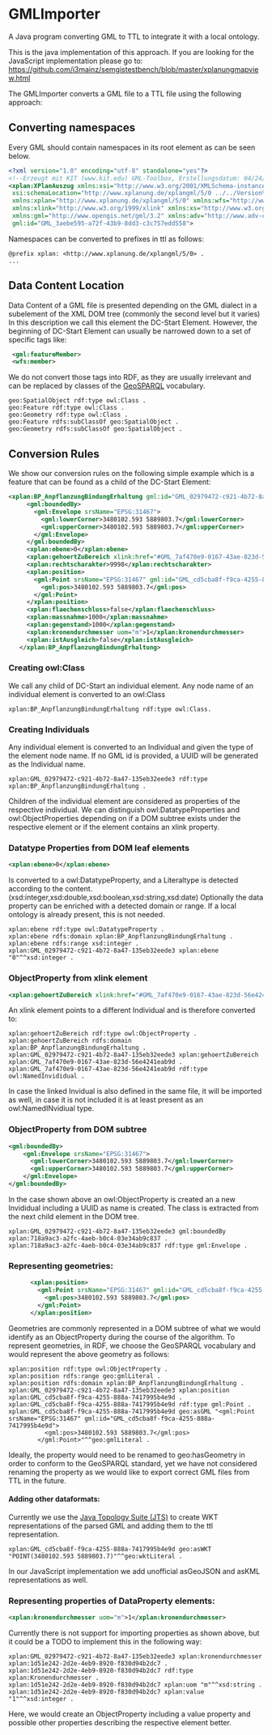 # GMLImporter
A Java program converting GML to TTL to integrate it with a local ontology.

This is the java implementation of this approach. If you are looking for the JavaScript implementation please go to:
https://github.com/i3mainz/semgistestbench/blob/master/xplanungmapview.html


The GMLImporter converts a GML file to a TTL file using the following approach:

## Converting namespaces

Every GML should contain namespaces in its root element as can be seen below.
```xml
<?xml version="1.0" encoding="utf-8" standalone="yes"?>
<!--Erzeugt mit KIT (www.kit.edu) GML-Toolbox, Erstellungsdatum: 04/24/17-->
<xplan:XPlanAuszug xmlns:xsi="http://www.w3.org/2001/XMLSchema-instance"
 xsi:schemaLocation="http://www.xplanung.de/xplangml/5/0 ../../Version%205.0/Schema/XPlanung-Operationen.xsd"
 xmlns:xplan="http://www.xplanung.de/xplangml/5/0" xmlns:wfs="http://www.opengis.net/wfs"
 xmlns:xlink="http://www.w3.org/1999/xlink" xmlns:xs="http://www.w3.org/2001/XMLSchema"
 xmlns:gml="http://www.opengis.net/gml/3.2" xmlns:adv="http://www.adv-online.de/nas"
 gml:id="GML_3aebe595-a72f-43b9-8dd3-c3c757edd558">
```
Namespaces can be converted to prefixes in ttl as follows:
```ttl
@prefix xplan: <http://www.xplanung.de/xplangml/5/0> .
...
```
## Data Content Location
Data Content of a GML file is presented depending on the GML dialect in a subelement of the XML DOM tree (commonly the second level but it varies)
In this description we call this element the DC-Start Element.
However, the beginning of DC-Start Element can usually be narrowed down to a set of specific tags like:
```xml
 <gml:featureMember>
 <wfs:member>
 ```
 We do not convert those tags into RDF, as they are usually irrelevant and can be replaced by classes of the [GeoSPARQL](http://www.opengeospatial.org/standards/geosparql) vocabulary.
 ```ttl
geo:SpatialObject rdf:type owl:Class .
geo:Feature rdf:type owl:Class .
geo:Geometry rdf:type owl:Class .
geo:Feature rdfs:subClassOf geo:SpatialObject . 
geo:Geometry rdfs:subClassOf geo:SpatialObject .
 ```
## Conversion Rules
 We show our conversion rules on the following simple example which is a feature that can be found as a child of the DC-Start Element:
 ```xml
 <xplan:BP_AnpflanzungBindungErhaltung gml:id="GML_02979472-c921-4b72-8a47-135eb32eede3">
      <gml:boundedBy>
        <gml:Envelope srsName="EPSG:31467">
          <gml:lowerCorner>3480102.593 5889803.7</gml:lowerCorner>
          <gml:upperCorner>3480102.593 5889803.7</gml:upperCorner>
        </gml:Envelope>
      </gml:boundedBy>
      <xplan:ebene>0</xplan:ebene>
      <xplan:gehoertZuBereich xlink:href="#GML_7af470e9-0167-43ae-823d-56e4241eab9d" />
      <xplan:rechtscharakter>9998</xplan:rechtscharakter>
      <xplan:position>
        <gml:Point srsName="EPSG:31467" gml:id="GML_cd5cba8f-f9ca-4255-888a-7417995b4e9d">
          <gml:pos>3480102.593 5889803.7</gml:pos>
        </gml:Point>
      </xplan:position>
      <xplan:flaechenschluss>false</xplan:flaechenschluss>
      <xplan:massnahme>1000</xplan:massnahme>
      <xplan:gegenstand>1000</xplan:gegenstand>
      <xplan:kronendurchmesser uom="m">1</xplan:kronendurchmesser>
      <xplan:istAusgleich>false</xplan:istAusgleich>
    </xplan:BP_AnpflanzungBindungErhaltung>
 ```
### **Creating owl:Class** 
We call any child of DC-Start an individual element. Any node name of an individual element is converted to an owl:Class 
```ttl
xplan:BP_AnpflanzungBindungErhaltung rdf:type owl:Class. 
```
### **Creating Individuals** 
Any individual element is converted to an Individual and given the type of the element node name. If no GML id is provided, a UUID will be generated as the Individual name.
```ttl
xplan:GML_02979472-c921-4b72-8a47-135eb32eede3 rdf:type xplan:BP_AnpflanzungBindungErhaltung . 
```
Children of the individual element are considered as properties of the respective individual. 
We can distinguish owl:DatatypeProperties and owl:ObjectProperties depending on if a DOM subtree exists under the respective element or if the element contains an xlink property.
### **Datatype Properties from DOM leaf elements**
```xml
<xplan:ebene>0</xplan:ebene>
```
Is converted to a owl:DatatypeProperty, and a Literaltype is detected according to the content. (xsd:integer,xsd:double,xsd:boolean,xsd:string,xsd:date)
Optionally the data property can be enriched with a detected domain or range. If a local ontology is already present, this is not needed.
```ttl
xplan:ebene rdf:type owl:DatatypeProperty .
xplan:ebene rdfs:domain xplan:BP_AnpflanzungBindungErhaltung .
xplan:ebene rdfs:range xsd:integer .
xplan:GML_02979472-c921-4b72-8a47-135eb32eede3 xplan:ebene "0"^^xsd:integer .
``` 
### **ObjectProperty from xlink element**
```xml
<xplan:gehoertZuBereich xlink:href="#GML_7af470e9-0167-43ae-823d-56e4241eab9d" />
```
An xlink element points to a different Individual and is therefore converted to:
```ttl
xplan:gehoertZuBereich rdf:type owl:ObjectProperty .
xplan:gehoertZuBereich rdfs:domain xplan:BP_AnpflanzungBindungErhaltung .
xplan:GML_02979472-c921-4b72-8a47-135eb32eede3 xplan:gehoertZuBereich xplan:GML_7af470e9-0167-43ae-823d-56e4241eab9d . 
xplan:GML_7af470e9-0167-43ae-823d-56e4241eab9d rdf:type owl:NamedInvididual . 
```
In case the linked Invidual is also defined in the same file, it will be imported as well, in case it is not included it is at least present as an owl:NamedINvidiual type.
### **ObjectProperty from DOM subtree**
```xml
<gml:boundedBy>
    <gml:Envelope srsName="EPSG:31467">
      <gml:lowerCorner>3480102.593 5889803.7</gml:lowerCorner>
      <gml:upperCorner>3480102.593 5889803.7</gml:upperCorner>
    </gml:Envelope>
</gml:boundedBy>
```
In the case shown above an owl:ObjectProperty is created an a new Invididual including a UUID as name is created. 
The class is extracted from the next child element in the DOM tree.
```ttl
xplan:GML_02979472-c921-4b72-8a47-135eb32eede3 gml:boundedBy xplan:718a9ac3-a2fc-4aeb-b0c4-03e34ab9c837 .
xplan:718a9ac3-a2fc-4aeb-b0c4-03e34ab9c837 rdf:type gml:Envelope .
```
### **Representing geometries**:
```xml
      <xplan:position>
        <gml:Point srsName="EPSG:31467" gml:id="GML_cd5cba8f-f9ca-4255-888a-7417995b4e9d">
          <gml:pos>3480102.593 5889803.7</gml:pos>
        </gml:Point>
      </xplan:position>
```
Geometries are commonly represented in a DOM subtree of what we would identify as an ObjectProperty during the course of the algorithm.
To represent geometries, in RDF, we choose the GeoSPARQL vocabulary and would represent the above geometry as follows:
```ttl
xplan:position rdf:type owl:ObjectProperty .
xplan:position rdfs:range geo:gmlLiteral .
xplan:position rdfs:domain xplan:BP_AnpflanzungBindungErhaltung .
xplan:GML_02979472-c921-4b72-8a47-135eb32eede3 xplan:position xplan:GML_cd5cba8f-f9ca-4255-888a-7417995b4e9d .
xplan:GML_cd5cba8f-f9ca-4255-888a-7417995b4e9d rdf:type gml:Point .
xplan:GML_cd5cba8f-f9ca-4255-888a-7417995b4e9d geo:asGML "<gml:Point srsName="EPSG:31467" gml:id="GML_cd5cba8f-f9ca-4255-888a-7417995b4e9d">
          <gml:pos>3480102.593 5889803.7</gml:pos>
        </gml:Point>"^^geo:gmlLiteral .
```
Ideally, the property would need to be renamed to geo:hasGeometry in order to conform to the GeoSPARQL standard, yet we have not considered renaming the property as we would like to export correct GML files from TTL in the future.
#### Adding other dataformats:
Currently we use the [Java Topology Suite (JTS)](https://projects.eclipse.org/projects/locationtech.jts) to create WKT representations of the parsed GML and adding them to the ttl representation.
```ttl
xplan:GML_cd5cba8f-f9ca-4255-888a-7417995b4e9d geo:asWKT "POINT(3480102.593 5889803.7)"^^geo:wktLiteral .
```
In our JavaScript implementation we add unofficial asGeoJSON and asKML representations as well.
### **Representing properties of DataProperty elements**:
```xml
<xplan:kronendurchmesser uom="m">1</xplan:kronendurchmesser>
```
Currently there is not support for importing properties as shown above, but it could be a TODO to implement this in the following way:
```ttl
xplan:GML_02979472-c921-4b72-8a47-135eb32eede3 xplan:kronendurchmesser xplan:1d51e242-2d2e-4eb9-8920-f830d94b2dc7 .
xplan:1d51e242-2d2e-4eb9-8920-f830d94b2dc7 rdf:type xplan:Kronendurchmesser .
xplan:1d51e242-2d2e-4eb9-8920-f830d94b2dc7 xplan:uom "m"^^xsd:string .
xplan:1d51e242-2d2e-4eb9-8920-f830d94b2dc7 xplan:value "1"^^xsd:integer .
```
Here, we would create an ObjectProperty including a value property and possible other properties describing the respective element better.
